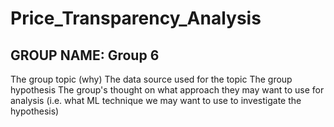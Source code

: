 # Price_Transparency_Analysis

## GROUP NAME:  Group 6 

The group topic (why)
The data source used for the topic
The group hypothesis
The group's thought on what approach they may want to use for analysis (i.e. what ML technique we may want to use to investigate the hypothesis)

